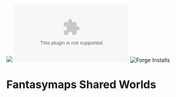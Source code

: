 ![](https://img.shields.io/badge/Foundry-v0.9.0-informational)
![Latest Release Download Count](https://img.shields.io/github/downloads/openfantasymap/ofm-shared-world/latest/module.zip)
![Forge Installs](https://img.shields.io/badge/dynamic/json?label=Forge%20Installs&query=package.installs&suffix=%25&url=https%3A%2F%2Fforge-vtt.com%2Fapi%2Fbazaar%2Fpackage%2Fofm-shared-world&colorB=4aa94a)

# Fantasymaps Shared Worlds

